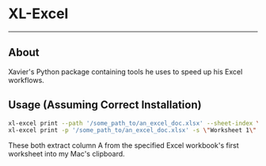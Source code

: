 # XL-Excel
---
## About

Xavier's Python package containing tools he uses to speed up his Excel workflows.

## Usage (Assuming Correct Installation)

```Bash
xl-excel print --path '/some_path_to/an_excel_doc.xlsx' --sheet-index \"Worksheet 1\" --col A |pbcopy
xl-excel print -p '/some_path_to/an_excel_doc.xlsx' -s \"Worksheet 1\" -c A |pbcopy
```
These both extract column A from the specified Excel workbook's first worksheet into my Mac's clipboard.
